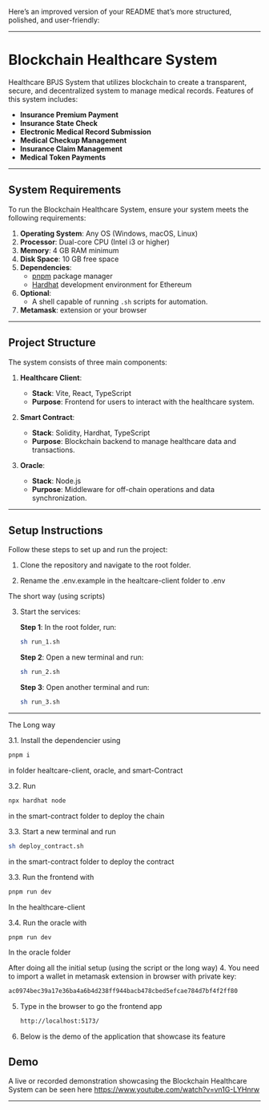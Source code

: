 Here’s an improved version of your README that’s more structured, polished, and user-friendly:

---

# Blockchain Healthcare System
Healthcare BPJS System that utilizes blockchain to create a transparent, secure, and decentralized system to manage medical records. Features of this system includes:

- **Insurance Premium Payment**
- **Insurance State Check**
- **Electronic Medical Record Submission**
- **Medical Checkup Management**
- **Insurance Claim Management**
- **Medical Token Payments**

---

## System Requirements

To run the Blockchain Healthcare System, ensure your system meets the following requirements:

1. **Operating System**: Any OS (Windows, macOS, Linux)
2. **Processor**: Dual-core CPU (Intel i3 or higher)
3. **Memory**: 4 GB RAM minimum
4. **Disk Space**: 10 GB free space
5. **Dependencies**:
   - [pnpm](https://pnpm.io/installation) package manager
   - [Hardhat](https://hardhat.org/hardhat-runner/docs/getting-started) development environment for Ethereum
6. **Optional**:
   - A shell capable of running `.sh` scripts for automation.
7. **Metamask**: extension or your browser


---

## Project Structure

The system consists of three main components:

1. **Healthcare Client**:
   - **Stack**: Vite, React, TypeScript
   - **Purpose**: Frontend for users to interact with the healthcare system.

2. **Smart Contract**:
   - **Stack**: Solidity, Hardhat, TypeScript
   - **Purpose**: Blockchain backend to manage healthcare data and transactions.

3. **Oracle**:
   - **Stack**: Node.js
   - **Purpose**: Middleware for off-chain operations and data synchronization.

---

## Setup Instructions

Follow these steps to set up and run the project:

1. Clone the repository and navigate to the root folder.

2. Rename the .env.example in the healtcare-client folder to .env

The short way (using scripts)


3. Start the services:

   **Step 1**: In the root folder, run:
   ```bash
   sh run_1.sh
   ```

   **Step 2**: Open a new terminal and run:
   ```bash
   sh run_2.sh
   ```

   **Step 3**: Open another terminal and run:
   ```bash
   sh run_3.sh
   ```
---

The Long way

3.1. Install the dependencier using
   ```bash
   pnpm i
   ```
   in folder healtcare-client, oracle, and smart-Contract

3.2. Run
   ```bash
   npx hardhat node
   ```
   in the smart-contract folder to deploy the chain

3.3. Start a new terminal and run
   ```bash
   sh deploy_contract.sh
   ```
   in the smart-contract folder to deploy the contract

3.3. Run the frontend with
   ```bash
   pnpm run dev
   ```
   In the healthcare-client

3.4. Run the oracle with
   ```bash
   pnpm run dev
   ```
   In the oracle folder


After doing all the initial setup (using the script or the long way) 
4. You need to import a wallet in metamask extension in browser with private key: 
   ```bash
   ac0974bec39a17e36ba4a6b4d238ff944bacb478cbed5efcae784d7bf4f2ff80
   ```

5. Type in the browser to go the frontend app
   ```bash
   http://localhost:5173/
   ```

6. Below is the demo of the application that showcase its feature
## Demo

A live or recorded demonstration showcasing the Blockchain Healthcare System can be seen here https://www.youtube.com/watch?v=vn1G-LYHnrw

---